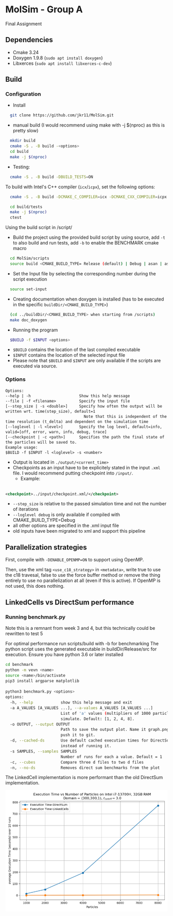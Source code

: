 MolSim - Group A
===

Final Assignment

## Dependencies

- Cmake 3.24
- Doxygen 1.9.8 (`sudo apt install doxygen`)
- Libxerces (`sudo apt install libxerces-c-dev`)

## Build

### Configuration

- Install

```bash
  git clone https://github.com/jkr11/MolSim.git
``` 

- manual build (I would recommend using make with -j $(nproc) as this is pretty slow)

```bash
  mkdir build
  cmake -S . -B build -<options>
  cd build
  make -j $(nproc)
```

- Testing:

```bash
  cmake -S . -B build -DBUILD_TESTS=ON 
```

To build with Intel's C++ compiler (```icx```/```icpx```), set the following options:

```bash
  cmake -S . -B build -DCMAKE_C_COMPILER=icx -DCMAKE_CXX_COMPILER=icpx
```

```bash
  cd build/tests
  make -j $(nproc)
  ctest
```

Using the build script in /script/

- Build the project using the provided build script by using source, add `-t` to also build and run tests, add `-b` to
  enable the BENCHMARK cmake macro

```bash
  cd MolSim/scripts
  source build <CMAKE_BUILD_TYPE= Release (default) | Debug | asan | asan-quiet>  [-t|--test] [-b|--benchmark]
```

- Set the Input file by selecting the corresponding number during the script execution

```bash
  source set-input
```

- Creating documentation when doxygen is installed (has to be executed in the specific `buildDir/<CMAKE_BUILD_TYPE>`)

```bash
  (cd ../buildDir/<CMAKE_BUILD_TYPE> when starting from /scripts)
  make doc_doxygen 
```

- Running the program

```bash
  $BUILD -f $INPUT <options>
 ``` 

- `$BUILD` contains the location of the last compiled executable
- `$INPUT` contains the location of the selected input file
- Please note that `$BUILD` and `$INPUT` are only available if the scripts are executed via source.

### Options

  ```console
  Options:
  --help | -h                     Show this help message
  --file | -f <filename>          Specify the input file
  [--step_size | -s <double>]     Specify how often the output will be written wrt. time(step_size), default=1
                                    Note that this is independent of the time resolution (t_delta) and dependent on the simulation time
  [--loglevel | -l <level>]       Specify the log level, default=info, valid=[off, error, warn, info, debug, trace]
  [--checkpoint | -c <path>]      Specifies the path the final state of the particles will be saved to.
  Example usage:
  $BUILD -f $INPUT -l <loglevel> -s <number>
  ```

- Output is located in `./output/<current_time>`
- Checkpoints as an input have to be explicitely stated in the input ```.xml``` file. I would recommend putting
  checkpoint into `/input/`.
    - Example:

```xml

<checkpoint>../input/checkpoint.xml/</checkpoint>
```

- `--step_size` is relative to the passed simulation time and not the number of iterations
- `--loglevel debug` is only available if compiled with CMAKE_BUILD_TYPE=Debug
- all other options are specified in the .xml input file
- old inputs have been migrated to xml and support this pipeline

## Parallelization strategies

First, compile with `-DENABLE_OPENMP=ON` to support using OpenMP.

Then, use the xml tag `<use_c18_strategy>` in `<metadata>`, write true to use the c18 travesal, false to use the force
buffer
method or remove the thing entirely to use no parallelization at all (even if this is active). If OpenMP is not used,
this does nothing.

## LinkedCells vs DirectSum performance

### Running benchmark.py

Note this is a remnant from week 3 and 4, but this technically could be rewritten to test 5

For optimal performance run scripts/build with -b for benchmarking
The python script uses the generated executable in buildDir/Release/src for execution.
Ensure you have python 3.6 or later installed

```bash
cd benchmark
python -m vevn <name>
source <name>/bin/activate
pip3 install argparse matplotlib

python3 benchmark.py <options> 
options:
  -h, --help            show this help message and exit
  -a A_VALUES [A_VALUES ...], --a-values A_VALUES [A_VALUES ...]
                        List of 'a' values (multipliers of 1000 particles) to
                        simulate. Default: [1, 2, 4, 8].
  -o OUTPUT, --output OUTPUT
                        Path to save the output plot. Name it graph.png to
                        push it to git.
  -d, --cached-ds       Use default cached execution times for DirectSum
                        instead of running it.
  -s SAMPLES, --samples SAMPLES
                        Number of runs for each a value. Default = 1
  -c, --cubes           Compare three d files to two d files
  -n, --no-ds           Removes direct sum benchmarks from the plot
```

The LinkedCell implementation is more performant than the old DirectSum implementation.

![Benchmark Graph](benchmark/graph.png)
